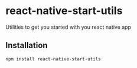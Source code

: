 # react-native-start-utils

Utilities to get you started with you react native app

## Installation

```sh
npm install react-native-start-utils
```
